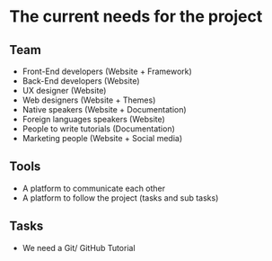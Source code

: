 # The current needs for the project

## Team
- Front-End developers (Website + Framework)
- Back-End developers (Website)
- UX designer (Website)
- Web designers (Website + Themes)
- Native speakers (Website + Documentation)
- Foreign languages speakers (Website)
- People to write tutorials (Documentation)
- Marketing people (Website + Social media)

## Tools
- A platform to communicate each other
- A platform to follow the project (tasks and sub tasks)

## Tasks
- We need a Git/ GitHub Tutorial


